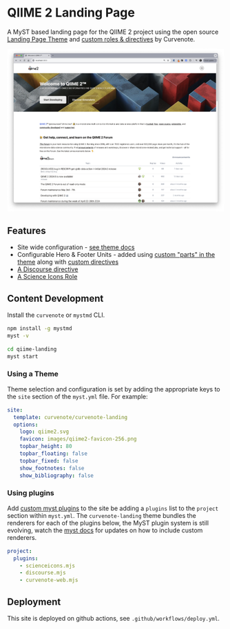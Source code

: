 # QIIME 2 Landing Page

A MyST based landing page for the QIIME 2 project using the open source [Landing Page Theme](https://github.com/curvenote-themes/landing) and [custom roles & directives](https://github.com/myst-ext) by Curvenote.

![](images/example-page.png)

## Features

- Site wide configuration - [see theme docs](https://github.com/curvenote-themes/landing)
- Configurable Hero & Footer Units - added using [custom "parts" in the theme]() along with [custom directives]()
- [A Discourse directive](https://github.com/myst-ext)
- [A Science Icons Role](https://github.com/curvenote/scienceicons)

## Content Development

Install the `curvenote` or `mystmd` CLI.

```sh
npm install -g mystmd
myst -v
```

```sh
cd qiime-landing
myst start
```

### Using a Theme

Theme selection and configuration is set by adding the appropriate keys to the `site` section of the `myst.yml` file. For example:

```yaml
site:
  template: curvenote/curvenote-landing
  options:
    logo: qiime2.svg
    favicon: images/qiime2-favicon-256.png
    topbar_height: 80
    topbar_floating: false
    topbar_fixed: false
    show_footnotes: false
    show_bibliography: false
```

### Using plugins

Add [custom myst plugins](https://github.com/myst-ext) to the site be adding a `plugins` list to the `project` section within `myst.yml`.
The `curvenote-landing` theme bundles the renderers for each of the plugins below, the MyST plugin system is still evolving, watch the [myst docs](https://mystmd.org/guide/plugins) for updates on how to include custom renderers.

```yaml
project:
  plugins:
    - scienceicons.mjs
    - discourse.mjs
    - curvenote-web.mjs
```

## Deployment

This site is deployed on github actions, see `.github/workflows/deploy.yml`.
